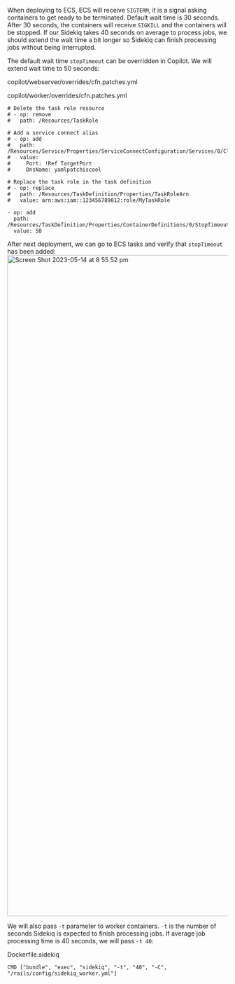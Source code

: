 When deploying to ECS, ECS will receive `SIGTERM`, it is a signal asking containers to get ready to be terminated. Default wait time is 30 seconds. After 30 seconds, the containers will receive `SIGKILL` and the containers will be stopped. If our Sidekiq takes 40 seconds on average to process jobs, we should extend the wait time a bit longer so Sidekiq can finish processing jobs without being interrupted.

The default wait time `stopTimeout` can be overridden in Copilot. We will extend wait time to 50 seconds:

copilot/webserver/overrides/cfn.patches.yml

copilot/worker/overrides/cfn.patches.yml
```
# Delete the task role resource
# - op: remove
#   path: /Resources/TaskRole

# Add a service connect alias
# - op: add
#   path: /Resources/Service/Properties/ServiceConnectConfiguration/Services/0/ClientAliases/-
#   value:
#     Port: !Ref TargetPort
#     DnsName: yamlpatchiscool

# Replace the task role in the task definition
# - op: replace
#   path: /Resources/TaskDefinition/Properties/TaskRoleArn
#   value: arn:aws:iam::123456789012:role/MyTaskRole

- op: add
  path: /Resources/TaskDefinition/Properties/ContainerDefinitions/0/StopTimeout
  value: 50
```
After next deployment, we can go to ECS tasks and verify that `stopTimeout` has been added:
<img width="1509" alt="Screen Shot 2023-05-14 at 8 55 52 pm" src="https://github.com/build-with-aws-copilot/rails_docs/assets/129698988/2b5023c6-5990-45fa-9b6e-46b06de657af">

We will also pass `-t` parameter to worker containers. `-t` is the number of seconds Sidekiq is expected to finish processing jobs. If average job processing time is 40 seconds, we will pass `-t 40`:

Dockerfile.sidekiq
```
CMD ["bundle", "exec", "sidekiq", "-t", "40", "-C", "/rails/config/sidekiq_worker.yml"]
```